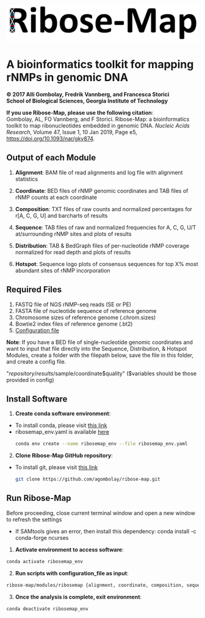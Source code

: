 ![Logo](https://github.com/agombolay/Images/blob/master/Logo.png)
# A bioinformatics toolkit for mapping rNMPs in genomic DNA
**© 2017 Alli Gombolay, Fredrik Vannberg, and Francesca Storici**  
**School of Biological Sciences, Georgia Institute of Technology**

**If you use Ribose-Map, please use the following citation**:  
Gombolay, AL, FO Vannberg, and F Storici. Ribose-Map: a bioinformatics toolkit to map ribonucleotides embedded in genomic DNA. *Nucleic Acids Research*, Volume 47, Issue 1, 10 Jan 2019, Page e5, https://doi.org/10.1093/nar/gky874. 

## Output of each Module
1. **Alignment**: BAM file of read alignments and log file with alignment statistics

2. **Coordinate**: BED files of rNMP genomic coordinates and TAB files of rNMP counts at each coordinate

3. **Composition**: TXT files of raw counts and normalized percentages for r[A, C, G, U] and barcharts of results

4. **Sequence**: TAB files of raw and normalized frequencies for A, C, G, U/T at/surrounding rNMP sites and plots of results

5. **Distribution**: TAB & BedGraph files of per-nucleotide rNMP coverage normalized for read depth and plots of results

6. **Hotspot**: Sequence logo plots of consensus sequences for top X% most abundant sites of rNMP incorporation

## Required Files
1. FASTQ file of NGS rNMP-seq reads (SE or PE)
2. FASTA file of nucleotide sequence of reference genome
3. Chromosome sizes of reference genome (.chrom.sizes)
4. Bowtie2 index files of reference genome (.bt2)
5. [Configuration file](https://github.com/agombolay/ribose-map/blob/master/lib/sample.config)

**Note**: If you have a BED file of single-nucleotide genomic coordinates and want to input that file directly into the Sequence, Distribution, & Hotspot Modules, create a folder with the filepath below, save the file in this folder, and create a config file.

"$repository/results/$sample/coordinate$quality" ($variables should be those provided in config)

## Install Software

1. **Create conda software environment**:  
* To install conda, please visit [this link](https://docs.conda.io/projects/conda/en/latest/user-guide/install/index.html)
* ribosemap_env.yaml is available [here](https://github.com/agombolay/ribose-map/blob/master/lib/ribosemap_env.yaml)
   ```bash
   conda env create --name ribosemap_env --file ribosemap_env.yaml
   ```

2. **Clone Ribose-Map GitHub repository**:  
* To install git, please visit [this link](https://git-scm.com/)
   ```bash
   git clone https://github.com/agombolay/ribose-map.git
   ```
   
## Run Ribose-Map
Before proceeding, close current terminal window and open a new window to refresh the settings  
* If SAMtools gives an error, then install this dependency: conda install -c conda-forge ncurses

1. **Activate environment to access software**:
```bash
conda activate ribosemap_env
```

2. **Run scripts with configuration_file as input**:
```bash
ribose-map/modules/ribosemap {alignment, coordinate, composition, sequence, distribution, hotspot} config
```

3. **Once the analysis is complete, exit environment**:  
```bash
conda deactivate ribosemap_env
```
